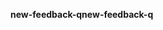 <span data-ttu-id="3caec-101">**new-feedback-q**</span><span class="sxs-lookup"><span data-stu-id="3caec-101">**new-feedback-q**</span></span>